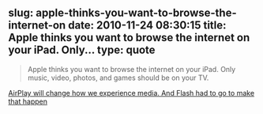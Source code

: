 slug: apple-thinks-you-want-to-browse-the-internet-on
date: 2010-11-24 08:30:15
title: Apple thinks you want to browse the internet on your iPad. Only...
type: quote
---

> Apple thinks you want to browse the internet on your iPad. Only music, video, photos, and games should be on your TV.

[AirPlay will change how we experience media. And Flash had to go to make that happen](http://sachin.posterous.com/another-reason-why-apple-wants-to-kill-flash)
